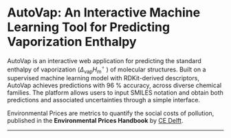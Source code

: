 # AutoVap: An Interactive Machine Learning Tool for Predicting Vaporization Enthalpy

AutoVap is an interactive web application for predicting the standard enthalpy of vaporization ($\Delta_\mathrm{vap} H_\mathrm{m}^\circ$ ) of molecular structures. Built on a supervised machine learning model with RDKit-derived descriptors, AutoVap achieves predictions with 96 % accuracy, across diverse chemical families. The platform allows users to input SMILES notation and obtain both predictions and associated uncertainties through a simple interface.

Environmental Prices are metrics to quantify the social costs of pollution, published in the **Environmental Prices Handbook** by [CE Delft](https://cedelft.eu/publications/environmental-prices-handbook-2024-eu27-version/).


---
